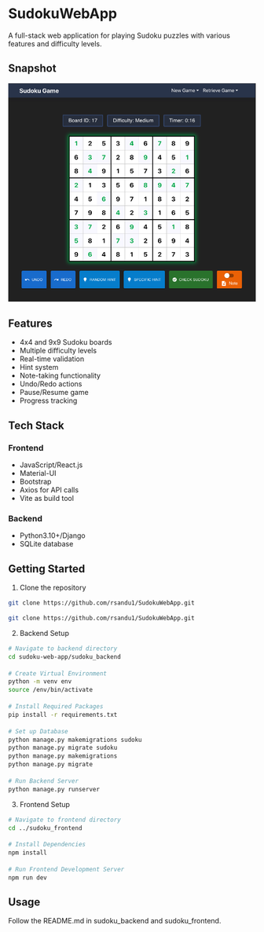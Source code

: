 # SudokuWebApp

A full-stack web application for playing Sudoku puzzles with various features and difficulty levels.

## Snapshot

<img src="assets/snapshot.png" width="600" alt="Sudoku Web App Screenshot"/>

## Features

- 4x4 and 9x9 Sudoku boards
- Multiple difficulty levels
- Real-time validation
- Hint system
- Note-taking functionality
- Undo/Redo actions
- Pause/Resume game
- Progress tracking

## Tech Stack
### Frontend
- JavaScript/React.js
- Material-UI
- Bootstrap
- Axios for API calls
- Vite as build tool

### Backend
- Python3.10+/Django
- SQLite database

## Getting Started

1. Clone the repository

```bash
git clone https://github.com/rsandu1/SudokuWebApp.git
```

```bash
git clone https://github.com/rsandu1/SudokuWebApp.git
```

2. Backend Setup
```bash
# Navigate to backend directory
cd sudoku-web-app/sudoku_backend

# Create Virtual Environment
python -m venv env
source /env/bin/activate

# Install Required Packages
pip install -r requirements.txt

# Set up Database
python manage.py makemigrations sudoku
python manage.py migrate sudoku
python manage.py makemigrations
python manage.py migrate

# Run Backend Server
python manage.py runserver
```

3. Frontend Setup
```bash
# Navigate to frontend directory
cd ../sudoku_frontend

# Install Dependencies
npm install

# Run Frontend Development Server
npm run dev
```
## Usage

Follow the README.md in sudoku_backend and sudoku_frontend.
